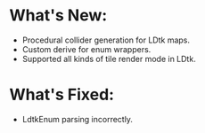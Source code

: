 # What's New:

- Procedural collider generation for LDtk maps.
- Custom derive for enum wrappers.
- Supported all kinds of tile render mode in LDtk.

# What's Fixed:
- LdtkEnum parsing incorrectly.
